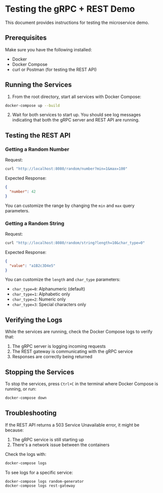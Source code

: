 # Testing the gRPC + REST Demo

This document provides instructions for testing the microservice demo.

## Prerequisites

Make sure you have the following installed:
- Docker
- Docker Compose
- curl or Postman (for testing the REST API)

## Running the Services

1. From the root directory, start all services with Docker Compose:

```bash
docker-compose up --build
```

2. Wait for both services to start up. You should see log messages indicating that both the gRPC server and REST API are running.

## Testing the REST API

### Getting a Random Number

Request:
```bash
curl "http://localhost:8080/random/number?min=1&max=100"
```

Expected Response:
```json
{
  "number": 42
}
```

You can customize the range by changing the `min` and `max` query parameters.

### Getting a Random String

Request:
```bash
curl "http://localhost:8080/random/string?length=10&char_type=0"
```

Expected Response:
```json
{
  "value": "a1B2c3D4e5"
}
```

You can customize the `length` and `char_type` parameters:
- `char_type=0`: Alphanumeric (default)
- `char_type=1`: Alphabetic only
- `char_type=2`: Numeric only
- `char_type=3`: Special characters only

## Verifying the Logs

While the services are running, check the Docker Compose logs to verify that:

1. The gRPC server is logging incoming requests
2. The REST gateway is communicating with the gRPC service
3. Responses are correctly being returned

## Stopping the Services

To stop the services, press `Ctrl+C` in the terminal where Docker Compose is running, or run:

```bash
docker-compose down
```

## Troubleshooting

If the REST API returns a 503 Service Unavailable error, it might be because:
1. The gRPC service is still starting up
2. There's a network issue between the containers

Check the logs with:

```bash
docker-compose logs
```

To see logs for a specific service:

```bash
docker-compose logs random-generator
docker-compose logs rest-gateway
``` 